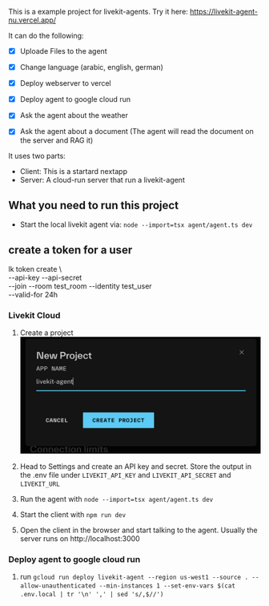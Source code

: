This is a example project for livekit-agents. Try it here: https://livekit-agent-nu.vercel.app/

It can do the following:

- [x] Uploade Files to the agent
- [x] Change language (arabic, english, german)
- [x] Deploy webserver to vercel
- [x] Deploy agent to google cloud run
- [x] Ask the agent about the weather
- [x] Ask the agent about a document (The agent will read the document on the server and RAG it)


It uses two parts:
- Client: This is a startard nextapp
- Server: A cloud-run server that run a livekit-agent

## What you need to run this project

- Start the local livekit agent via: `node --import=tsx agent/agent.ts dev`

## create a token for a user
lk token create \    
  --api-key <api-key> --api-secret <api-secret> \
  --join --room test_room --identity test_user \
  --valid-for 24h



### Livekit Cloud
1) Create a project
![Create a new livekit project](./images/new_livekit_project.png)

2) Head to Settings and create an API key and secret.
Store the output in the .env file under `LIVEKIT_API_KEY` and `LIVEKIT_API_SECRET` and `LIVEKIT_URL`

3) Run the agent with `node --import=tsx agent/agent.ts dev`

4) Start the client with `npm run dev`

5) Open the client in the browser and start talking to the agent. Usually the server runs on http://localhost:3000



### Deploy agent to google cloud run
1) run `gcloud run deploy livekit-agent --region us-west1 --source . --allow-unauthenticated --min-instances 1 --set-env-vars $(cat .env.local | tr '\n' ',' | sed 's/,$//')`